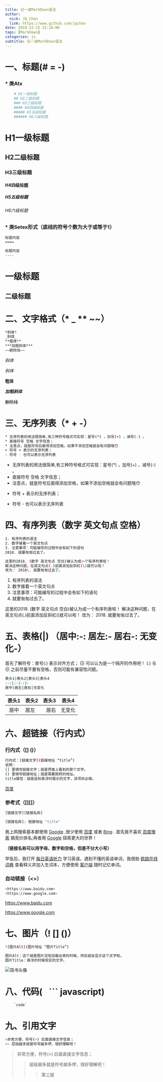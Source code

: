 ```yaml
---
title: 记一波MarkDown语法
author: 
  nick: JQ_Chan
  link: https://www.github.com/jqchan
date: 2018-12-15 15:10:00
tags: [MarkDown]
categories: js
subtitle: 记一波MarkDown语法
---
```


# 一、标题(# = -)
###  * 类Atx
``` bash
    # H1一级标题
    ## H2二级标题
    ### H3三级标题
    #### H4四级标题
    ##### H5五级标题
    ###### H6六级标题
```
# H1一级标题
## H2二级标题
### H3三级标题
#### H4四级标题
##### H5五级标题
###### H6六级标题

### * 类Setex形式（底线的符号个数为大于或等于1）
``` bash
标题内容
====

标题内容
----
```

一级标题
====

二级标题
----


# 二、文字格式（* _ ** ~~）
``` bash
*斜体*
_斜体_
**粗体**
***加粗斜体***
~~删除线~~
```

*斜体*

_斜体_

**粗体**

***加粗斜体***

~~删除线~~

# 三、无序列表（* + -）
``` bash
* 无序列表的用法很简单,有三种符号格式可实现：星号(*) ，加号(+) ，减号(-) 。
* 直接符号 空格 文字信息；
* 注意点，就是符号后面得添加空格，如果不添加空格就会有问题哦😯
+ 符号 + 表示的无序列表；
- 符号 - 也可以表示无序列表
```
* 无序列表的用法很简单,有三种符号格式可实现：星号(*) ，加号(+) ，减号(-) 。
* 直接符号 空格 文字信息；
* 注意点，就是符号后面得添加空格，如果不添加空格就会有问题哦😯
+ 符号 + 表示的无序列表；
- 符号 - 也可以表示无序列表

# 四、有序列表（数字 英文句点 空格）
``` bash
1. 有序列表的语法
2. 数字接着一个英文句点
3. 注意事项：可能编写的过程中会有如下的语句
2018. 就要匆匆过去了。

这里的2018. (数字 英文句点 空白)被认为成一个有序列表啦！
解决这种问题，在英文句点(.)前面添加反斜杠(\)就可以啦！ 
改为： 2018\. 就要匆匆过去了。
```
1. 有序列表的语法
2. 数字接着一个英文句点
3. 注意事项：可能编写的过程中会有如下的语句
2018. 就要匆匆过去了。

这里的2018. (数字 英文句点 空白)被认为成一个有序列表啦！
解决这种问题，在英文句点(.)前面添加反斜杠(\)就可以啦！ 
改为： 2018\. 就要匆匆过去了。

# 五、表格(|)  （居中:-:  居左:-  居右-:  无变化-）
首先了解符号：冒号(:) 表示对齐方式； (|) 可以认为是一个隔开的作用吧！
(:) 与 (|) 之前尽量不要有空格，否则可能有兼容性问题。 

``` bash
表头1|表头2|表头3|表头4
:-:|:-|-:|-
居中|居左|居右|无变化
```

表头1|表头2|表头3|表头4
:-:|:-|-:|-
居中|居左|居右|无变化

# 六、超链接（行内式[]()）
### **行内式**（[] ()）

``` bash
行内式：[链接文字](链接地址 “title”)
说明：
[] 里填写链接文字；就是界面上看到的那个文字。
() 里填写链接地址；就是需要跳转的地址。
title属性：就是鼠标悬浮时展示的文字，该项非必填。
```

[百度](https://www.baidu.com "这个是title")

### **参考式**（[][]）
``` bash
[链接文字][链接名称]

[链接名称]: 链接地址 "title"
```
我上网搜索基本都使用 [Google][1] ,很少使用 [百度][2] 或者 [Bing][3] .
首先我不喜欢 [百度搜索][2] 搞竞价排名;再者用 [Google][1] 探索更大的世界！

[1]: https://www.google.com/ "点击跳到Google"
[2]: https://www.baidu.com/ "点击跳到Baidu Search"
[3]: https://cn.bing.com/ "点击跳到Bing Search"

**（链接名称可以用字母、数字和空格，但是不分大小写）**

早饭后，我打开 [每日英语听力][TING] 学习英语。遇到不懂的英语单词，我借助 [欧路在线词典][zxB] 
查看释义并加入生词本，方便使用 [客户端][KHd] 随时记忆单词。

[ting]: https://dict.eudic.net/ting "每日英语听力 - 欧路词典"
[zxb]: https://dict.eudic.net/ "《欧路词典》在线版"
[khd]: https://www.eudic.net/v4/en/app/eudic "《欧路词典》英语翻译软件官方主页"

### 自动链接（<>）
``` bash
<https://www.baidu.com>
<https://www.google.com>
```
<https://www.baidu.com>

<https://www.google.com>

# 七、图片（! [] ()）
``` bash
![图片Alt](图片地址 “图片Title”)

图片Alt：这个就是图片没有加载出来的时候，然后就会显示这个文字啦。
图片Title：悬浮的时候现实的文字。
```
![简书头像](https://upload.jianshu.io/users/upload_avatars/2954515/363c637381f8?imageMogr2/auto-orient/strip|imageView2/1/w/120/h/120 "图片title")

# 八、代码(` `  ``` javascript)
``` bash
    `code`
```

# 九、引用文字
``` bash
>非常方便，符号(>) 后面直接文字信息；
>> 层级越多就是符号越多啰，很好理解吧！
```
>非常方便，符号(>) 后面直接文字信息；
>> 层级越多就是符号越多啰，很好理解吧！
>>> 第三层
